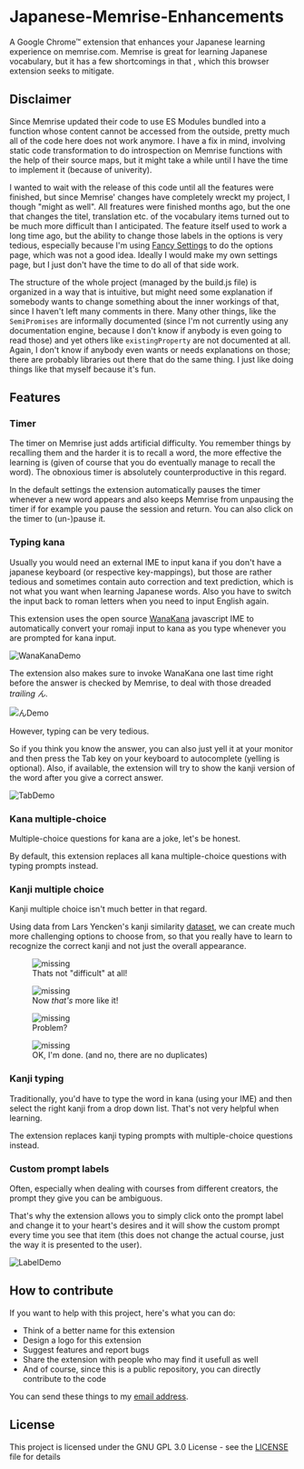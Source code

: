 # Japanese-Memrise-Enhancements
A Google Chrome™ extension that enhances your Japanese learning experience on memrise.com.
Memrise is great for learning Japanese vocabulary, but it has a few shortcomings in that , which this browser extension seeks to mitigate. 

## Disclaimer
Since Memrise updated their code to use ES Modules bundled into a function whose content cannot be accessed from the outside, pretty much all of the code here does not work anymore. I have a fix in mind, involving static code transformation to do introspection on Memrise functions with the help of their source maps, but it might take a while until I have the time to implement it (because of univerity).

I wanted to wait with the release of this code until all the features were finished, but since Memrise' changes have completely wreckt my project, I though "might as well". All freatures were finished months ago, but the one that changes the titel, translation etc. of the vocabulary items turned out to be much more difficult than I anticipated. The feature itself used to work a long time ago, but the ability to change those labels in the options is very tedious, especially because I'm using [Fancy Settings](https://github.com/LiminalSoftware/fancy-settings) to do the options page, which was not a good idea. Ideally I would make my own settings page, but I just don't have the time to do all of that side work. 

The structure of the whole project (managed by the build.js file) is organized in a way that is intuitive, but might need some explanation if somebody wants to change something about the inner workings of that, since I haven't left many comments in there. Many other things, like the `SemiPromises` are informally documented (since I'm not currently using any documentation engine, because I don't know if anybody is even going to read those) and yet others like `existingProperty` are not documented at all. Again, I don't know if anybody even wants or needs explanations on those; there are probably libraries out there that do the same thing. I just like doing things like that myself because it's fun.

## Features

### Timer
The timer on Memrise just adds artificial difficulty. You remember things by recalling them and the harder it is to recall a word, the more effective the learning is (given of course that you do eventually manage to recall the word). The obnoxious timer is absolutely counterproductive in this regard.

In the default settings the extension automatically pauses the timer whenever a new word appears and also keeps Memrise from unpausing the timer if for example you pause the session and return. You can also click on the timer to (un-)pause it.

### Typing kana
Usually you would need an external IME to input kana if you don't have a japanese keyboard (or respective key-mappings), but those are rather tedious and sometimes contain auto correction and text prediction, which is not what you want when learning Japanese words. Also you have to switch the input back to roman letters when you need to input English again.

This extension uses the open source [WanaKana](http://wanakana.com/) javascript IME to automatically convert your romaji input to kana as you type whenever you are prompted for kana input.

![WanaKanaDemo](/readme-assets/4.gif)

The extension also makes sure to invoke WanaKana one last time right before the answer is checked by Memrise, to deal with those dreaded _trailing ん_.

![んDemo](/readme-assets/5.gif)

However, typing can be very tedious.

So if you think you know the answer, you can also just yell it at your monitor and then press the Tab key on your keyboard to autocomplete (yelling is optional).
Also, if available, the extension will try to show the kanji version of the word after you give a correct answer.

![TabDemo](/readme-assets/7.gif)

### Kana multiple-choice
Multiple-choice questions for kana are a joke, let's be honest.

By default, this extension replaces all kana multiple-choice questions with typing prompts instead.

### Kanji multiple choice
Kanji multiple choice isn't much better in that regard.

Using data from Lars Yencken's kanji similarity [dataset](http://lars.yencken.org/datasets/phd/), 
we can create much more challenging options to choose from, so that you really have to learn to recognize the correct kanji and not just the overall appearance.

<figure>
    <img src='/readme-assets/6.png' alt='missing' />
    <figcaption>Thats not "difficult" at all!</figcaption>
</figure>

<figure>
    <img src='/readme-assets/2.png' alt='missing' />
    <figcaption>Now <i>that's</i> more like it!</figcaption>
</figure>

<figure>
    <img src='/readme-assets/3.png' alt='missing' />
    <figcaption>Problem?</figcaption>
</figure>

<figure>
    <img src='/readme-assets/1.png' alt='missing' />
    <figcaption>OK, I'm done. (and no, there are no duplicates)</figcaption>
</figure>

### Kanji typing
Traditionally, you'd have to type the word in kana (using your IME) and then select the right kanji from a drop down list. That's not very helpful when learning.

The extension replaces kanji typing prompts with multiple-choice questions instead.

### Custom prompt labels
Often, especially when dealing with courses from different creators, the prompt they give you can be ambiguous.

That's why the extension allows you to simply click onto the prompt label and change it to your heart's desires and it will show the custom prompt every time you see that item (this does not change the actual course, just the way it is presented to the user).

![LabelDemo](/readme-assets/8.gif)

## How to contribute
If you want to help with this project, here's what you can do:
* Think of a better name for this extension
* Design a logo for this extension
* Suggest features and report bugs
* Share the extension with people who may find it usefull as well
* And of course, since this is a public repository, you can directly contribute to the code

You can send these things to my [email address](mailto:gegglesdev@gmail.com).

## License

This project is licensed under the GNU GPL 3.0 License - see the [LICENSE](LICENSE) file for details
